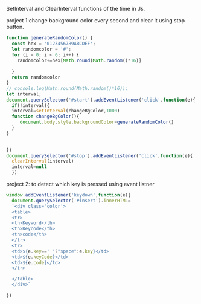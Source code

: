 SetInterval and ClearInterval functions of the time in Js.

project 1:change background color every second and clear it using stop button.
```javascript
function generateRandomColor() {
  const hex = '0123456789ABCDEF';
  let randomcolor = '#';
  for (i = 0; i < 6; i++) {
    randomcolor+=hex[Math.round(Math.random()*16)]
    
  }
  return randomcolor
}
// console.log(Math.round(Math.random()*16));
let interval;
document.querySelector('#start').addEventListener('click',function(e){
  if(!interval){
  interval=setInterval(changeBgColor,1000)
  function changeBgColor(){
     document.body.style.backgroundColor=generateRandomColor()
  }
}
  

})
document.querySelector('#stop').addEventListener('click',function(e){
  clearInterval(interval)
  interval=null
  })
```


project 2: to detect which key is pressed using event listner
```javascript
window.addEventListener('keydown',function(e){
  document.querySelector('#insert').innerHTML=
  `<div class='color'>
  <table>
  <tr>
  <th>Keyword</th>
  <th>Keycode</th>
  <th>code</th>
  </tr>
  <tr>
  <td>${e.key==' '?"space":e.key}</td>
  <td>${e.keyCode}</td>
  <td>${e.code}</td>
  </tr>

  </table>
  </div>`

})
```
